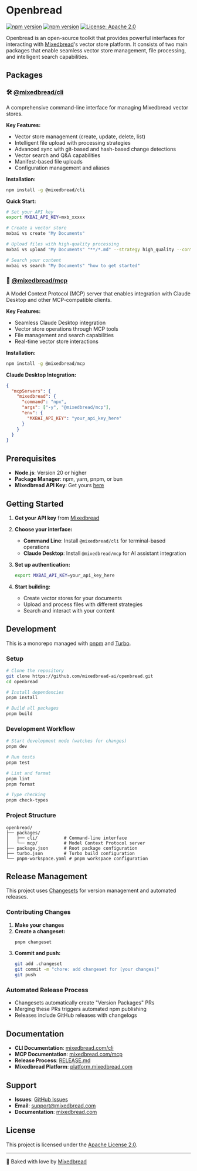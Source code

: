 # Openbread

[![npm version](https://badge.fury.io/js/@mixedbread%2Fcli.svg)](https://www.npmjs.com/package/@mixedbread/cli)
[![npm version](https://badge.fury.io/js/@mixedbread%2Fmcp.svg)](https://www.npmjs.com/package/@mixedbread/mcp)
[![License: Apache 2.0](https://img.shields.io/badge/License-Apache%202.0-blue.svg)](https://opensource.org/licenses/Apache-2.0)

Openbread is an open-source toolkit that provides powerful interfaces for interacting with [Mixedbread](https://www.mixedbread.com/)'s vector store platform. It consists of two main packages that enable seamless vector store management, file processing, and intelligent search capabilities.

## Packages

### 🛠️ [@mixedbread/cli](./packages/cli)

A comprehensive command-line interface for managing Mixedbread vector stores.

**Key Features:**
- Vector store management (create, update, delete, list)
- Intelligent file upload with processing strategies
- Advanced sync with git-based and hash-based change detections 
- Vector search and Q&A capabilities
- Manifest-based file uploads
- Configuration management and aliases

**Installation:**
```bash
npm install -g @mixedbread/cli
```

**Quick Start:**
```bash
# Set your API key
export MXBAI_API_KEY=mxb_xxxxx

# Create a vector store
mxbai vs create "My Documents"

# Upload files with high-quality processing
mxbai vs upload "My Documents" "**/*.md" --strategy high_quality --contextualization

# Search your content
mxbai vs search "My Documents" "how to get started"
```

### 🔌 [@mixedbread/mcp](./packages/mcp)

A Model Context Protocol (MCP) server that enables integration with Claude Desktop and other MCP-compatible clients.

**Key Features:**
- Seamless Claude Desktop integration
- Vector store operations through MCP tools
- File management and search capabilities
- Real-time vector store interactions

**Installation:**
```bash
npm install -g @mixedbread/mcp
```

**Claude Desktop Integration:**
```json
{
  "mcpServers": {
    "mixedbread": {
      "command": "npx",
      "args": ["-y", "@mixedbread/mcp"],
      "env": {
        "MXBAI_API_KEY": "your_api_key_here"
      }
    }
  }
}
```

## Prerequisites

- **Node.js**: Version 20 or higher
- **Package Manager**: npm, yarn, pnpm, or bun
- **Mixedbread API Key**: Get yours [here](https://www.platform.mixedbread.com/platform?next=/api-keys)

## Getting Started

1. **Get your API key** from [Mixedbread](https://www.platform.mixedbread.com/platform?next=/api-keys)

2. **Choose your interface:**
   - **Command Line**: Install `@mixedbread/cli` for terminal-based operations
   - **Claude Desktop**: Install `@mixedbread/mcp` for AI assistant integration

3. **Set up authentication:**
   ```bash
   export MXBAI_API_KEY=your_api_key_here
   ```

4. **Start building:**
   - Create vector stores for your documents
   - Upload and process files with different strategies
   - Search and interact with your content

## Development

This is a monorepo managed with [pnpm](https://pnpm.io/) and [Turbo](https://turbo.build/).

### Setup

```bash
# Clone the repository
git clone https://github.com/mixedbread-ai/openbread.git
cd openbread

# Install dependencies
pnpm install

# Build all packages
pnpm build
```

### Development Workflow

```bash
# Start development mode (watches for changes)
pnpm dev

# Run tests
pnpm test

# Lint and format
pnpm lint
pnpm format

# Type checking
pnpm check-types
```

### Project Structure

```
openbread/
├── packages/
│   ├── cli/          # Command-line interface
│   └── mcp/          # Model Context Protocol server
├── package.json      # Root package configuration
├── turbo.json        # Turbo build configuration
└── pnpm-workspace.yaml # pnpm workspace configuration
```

## Release Management

This project uses [Changesets](https://github.com/changesets/changesets) for version management and automated releases.

### Contributing Changes

1. **Make your changes**
2. **Create a changeset:**
   ```bash
   pnpm changeset
   ```
3. **Commit and push:**
   ```bash
   git add .changeset
   git commit -m "chore: add changeset for [your changes]"
   git push
   ```

### Automated Release Process

- Changesets automatically create "Version Packages" PRs
- Merging these PRs triggers automated npm publishing
- Releases include GitHub releases with changelogs

## Documentation

- **CLI Documentation**: [mixedbread.com/cli](https://www.mixedbread.com/cli)
- **MCP Documentation**: [mixedbread.com/mcp](https://www.mixedbread.com/mcp)
- **Release Process**: [RELEASE.md](./RELEASE.md)
- **Mixedbread Platform**: [platform.mixedbread.com](https://www.platform.mixedbread.com)

## Support

- **Issues**: [GitHub Issues](https://github.com/mixedbread-ai/openbread/issues)
- **Email**: support@mixedbread.com
- **Documentation**: [mixedbread.com](https://www.mixedbread.com/docs)

## License

This project is licensed under the [Apache License 2.0](./LICENSE).

---

🍞 Baked with love by [Mixedbread](https://www.mixedbread.com/)